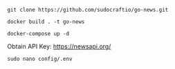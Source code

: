 ```
git clone https://github.com/sudocraftio/go-news.git
```

```
docker build . -t go-news
```

```
docker-compose up -d 
```

Obtain API Key: https://newsapi.org/
```
sudo nano config/.env
```

